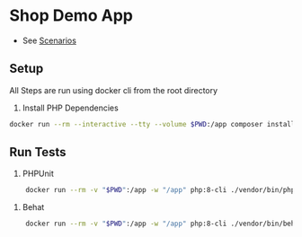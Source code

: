 # Shop Demo App

 * See [Scenarios](features/singlemanning.feature)

## Setup 

All Steps are run using docker cli from the root directory

1. Install PHP Dependencies

```bash
docker run --rm --interactive --tty --volume $PWD:/app composer install
```
## Run Tests

1. PHPUnit

```bash
    docker run --rm -v "$PWD":/app -w "/app" php:8-cli ./vendor/bin/phpunit
```

1. Behat

```bash
    docker run --rm -v "$PWD":/app -w "/app" php:8-cli ./vendor/bin/behat
```
